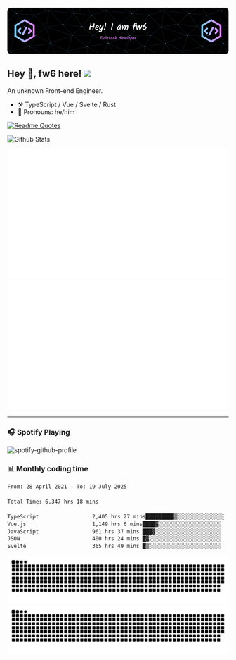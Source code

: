 ![Header](github-header-image.png)

## Hey 👋, fw6 here! <img src="https://github.githubassets.com/images/mona-whisper.gif" height="24" />


An unknown Front-end Engineer.

-   :hammer_and_pick: TypeScript / Vue / Svelte / Rust
-   :man: Pronouns: he/him


[![Readme Quotes](https://quotes-github-readme.vercel.app/api?type=horizontal&theme=algolia)](https://github.com/piyushsuthar/github-readme-quotes)



![Github Stats](https://github-readme-stats.vercel.app/api?username=fw6&bg_color=30,e96443,904e95&title_color=fff&text_color=fff)

![](https://raw.githubusercontent.com/fw6/github-stats-transparent/output/generated/overview.svg)
![](https://raw.githubusercontent.com/fw6/github-stats-transparent/output/generated/languages.svg)


---

### 🎧 Spotify Playing

<!-- ![spotify-github-profile](/img/default.svg) -->

![spotify-github-profile](https://spotify-github-profile.vercel.app/api/view.svg?uid=r6wn4hdvypv0lkzyrj0e0pjct&cover_image=true&theme=default&show_offline=true&background_color=9a10ad&interchange=true&bar_color_cover=true)



### :bar_chart: Monthly coding time 

<!--START_SECTION:waka-->

```txt
From: 28 April 2021 - To: 19 July 2025

Total Time: 6,347 hrs 18 mins

TypeScript                 2,405 hrs 27 mins█████████▒░░░░░░░░░░░░░░░   37.90 %
Vue.js                     1,149 hrs 6 mins████▓░░░░░░░░░░░░░░░░░░░░   18.10 %
JavaScript                 961 hrs 37 mins ███▓░░░░░░░░░░░░░░░░░░░░░   15.15 %
JSON                       400 hrs 24 mins █▓░░░░░░░░░░░░░░░░░░░░░░░   06.31 %
Svelte                     365 hrs 49 mins █▒░░░░░░░░░░░░░░░░░░░░░░░   05.76 %
```

<!--END_SECTION:waka-->




![github contribution grid snake animation](https://raw.githubusercontent.com/platane/platane/output/github-contribution-grid-snake-dark.svg#gh-dark-mode-only)![github contribution grid snake animation](https://raw.githubusercontent.com/platane/platane/output/github-contribution-grid-snake.svg#gh-light-mode-only)
